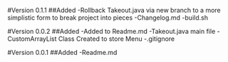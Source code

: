 #Version 0.1.1
##Added
-Rollback Takeout.java via new branch to a more simplistic form to break project into pieces
-Changelog.md
-build.sh

#Version 0.0.2
##Added
-Added to Readme.md
-Takeout.java main file
-CustomArrayList Class Created to store Menu
-.gitignore

#Version 0.0.1
##Added
-Readme.md

